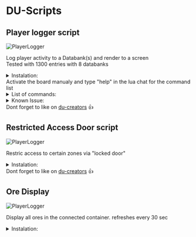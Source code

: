 
# DU-Scripts

## Player logger script

![PlayerLogger](https://github.com/Davemane42/DU-Scripts/blob/master/images/PlayerLogger.png?raw=true)

Log player activity to a Databank(s) and render to a screen<br />
Tested with 1300 entries with 8 databanks


<details close="close">
  <summary>Instalation:</summary>
  <ul>
    <details close="close">
      <summary>Elements needed:</summary>
      <ul>
        <li>1x Programming board</li>
        <li>1x Manual Switch</li>
        <li>1x Screen</li>
	<li>1x Detection zone</li>
	<li>1 to 8 Databank(s)</li>
      </ul>
    </details>
    <li>Copy the content of this <a href="https://raw.githubusercontent.com/Davemane42/DU-Scripts/master/PlayerLogger/PlayerLogger3.2.json">link</a></li>
      <ul><li>Right click (on the programming board) -> Advanced -> Paste Lua configuration from clipboard</li></ul>
    <li>Connect Detection zone -> Manual Switch -> Programming Board -> Manual Switch (both way)</li>
    <ul><li>For multiple detection zone: add an "OR operator" between the Detection zones and the Manual Switch
      </br>(only 1 needed) in between the zones and switch</li></ul>
    <li>Then Programming Board -> databank(s) and screen</li>
    <li>Finnaly, hit ctrl+L while looking at the board
      </br>add your username in line 7 of unit.start()
      </br>rename the location to your liking</li>  
  </ul>
</details>
Activate the board manualy and type "help" in the lua chat for the command list
<details close="close">
  <summary>List of commands:</summary>
  <ul>
    <li>'clear' [clear the databank(s)]</li>
    <li>'dump' [dump the table as JSON in the screen HTML so you can copy it]</li>
    <li>'exit' [exit debug mode]</li>
    <li>'help' display a list of commands</li>
    <li>'remove (indices)' [remove an entry from one of the table]</li>
    <li>'update' [Update the screen code]</li>
  </ul>
</details>
<details close="close">
<summary>Known Issue:</summary>
  <ul>
    <li></li>
    <li></li>
    <li></li>
  </ul>
</details>
Dont forget to like on <a href="https://du-creators.org/makers/Davemane42/ship/Player%20Logger">du-creators</a> 👍

## Restricted Access Door script

![PlayerLogger](https://github.com/Davemane42/DU-Scripts/blob/master/images/RestrictedDoor.png?raw=true)

Restric access to certain zones via "locked door"

<details close="close">
  <summary>Instalation:</summary>
  <ul>
    <details close="close">
      <summary>Elements needed:</summary>
      <ul>
        <li>1x Programming board</li>
	<li>1x Detection zone</li>
	<li>1x Screen (minimum)</li>
	  <ul><li>Supports multiple screens</li></ul>
      </ul>
    </details>
    <li>Copy the content of this <a href="https://raw.githubusercontent.com/Davemane42/DU-Scripts/master/RestrictedAccessDoor/RestrictedAccessDoor1.0.json">link</a></li>
      <ul><li>Right click (on the programming board) -> Advanced -> Paste Lua configuration from clipboard</li></ul>
    <li>Connect Detection zone -> Programming Board</li>
    <li>Then Programming Board -> Door and Screen(s)</li>
    <li>Finnaly, edit the lua parameters (Right click -> Advanced -> Edit Lua Parameters)
      </br>Add your username between the quotes ""
	<ul><li>"Davemane42"</li></ul>
      For multiple user. add comma , between names and no spaces
	<ul><li>"Davemane42,User2,User3"</li></ul></li>
  </ul>
</details>
Dont forget to like on <a href="https://du-creators.org/makers/Davemane42/ship/Restricted%20Access%20Door">du-creators</a> 👍

## Ore Display

![PlayerLogger](https://github.com/Davemane42/DU-Scripts/blob/master/images/Ore_Display.png?raw=true)

Display all ores in the connected container.
refreshes every 30 sec

<details close="close">
  <summary>Instalation:</summary>
  <ul>
    <details close="close">
      <summary>Elements needed:</summary>
      <ul>
        <li>1x Programming board</li>
        <li>1x Container / ContainerHub</li>
      </ul>
    </details>
    <li><p>Copy the content of this <a href="https://raw.githubusercontent.com/Davemane42/DU-Scripts/master/OreDisplay/OreDisplay.json">link</a> and paste on a programming board</p></li>
    <li><p>Connnect the board to the container / ContainerHub.
  </ul>
</details>

